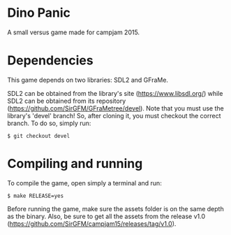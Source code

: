 # Dino Panic

A small versus game made for campjam 2015.

# Dependencies

This game depends on two libraries: SDL2 and GFraMe.

SDL2 can be obtained from the library's site
(https://www.libsdl.org/) while SDL2 can be obtained from its
repository (https://github.com/SirGFM/GFraMetree/devel). Note
that you must use the library's 'devel' branch! So, after
cloning it, you must checkout the correct branch. To do so,
simply run:

```
$ git checkout devel
```

# Compiling and running

To compile the game, open simply a terminal and run:

```
$ make RELEASE=yes
```

Before running the game, make sure the assets folder is on
the same depth as the binary. Also, be sure to get all the
assets from the release v1.0
(https://github.com/SirGFM/campjam15/releases/tag/v1.0).
